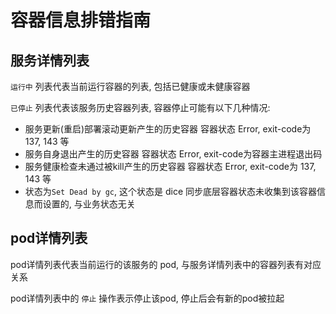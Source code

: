 # 容器信息排错指南

## 服务详情列表
`运行中` 列表代表当前运行容器的列表, 包括已健康或未健康容器

`已停止` 列表代表该服务历史容器列表, 容器停止可能有以下几种情况:
- 服务更新(重启)部署滚动更新产生的历史容器
容器状态 Error, exit-code为 137, 143 等
- 服务自身退出产生的历史容器
容器状态 Error, exit-code为容器主进程退出码
- 服务健康检查未通过被kill产生的历史容器
容器状态 Error, exit-code为 137, 143 等
- 状态为`Set Dead by gc`, 这个状态是 dice 同步底层容器状态未收集到该容器信息而设置的, 与业务状态无关



## pod详情列表

pod详情列表代表当前运行的该服务的 pod, 与服务详情列表中的容器列表有对应关系

pod详情列表中的 `停止` 操作表示停止该pod, 停止后会有新的pod被拉起


